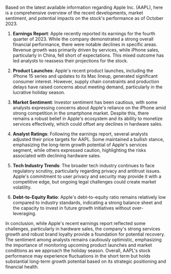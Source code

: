 Based on the latest available information regarding Apple Inc. (AAPL), here is a comprehensive overview of the recent developments, market sentiment, and potential impacts on the stock's performance as of October 2023.

1. **Earnings Report**: Apple recently reported its earnings for the fourth quarter of 2023. While the company demonstrated a strong overall financial performance, there were notable declines in specific areas. Revenue growth was primarily driven by services, while iPhone sales, particularly in China, fell short of expectations. This mixed outcome has led analysts to reassess their projections for the stock.

2. **Product Launches**: Apple's recent product launches, including the iPhone 15 series and updates to its Mac lineup, generated significant consumer interest. However, supply chain constraints and production delays have raised concerns about meeting demand, particularly in the lucrative holiday season.

3. **Market Sentiment**: Investor sentiment has been cautious, with some analysts expressing concerns about Apple's reliance on the iPhone amid strong competition in the smartphone market. Despite this, there remains a robust belief in Apple's ecosystem and its ability to monetize services effectively, which could offset any declines in hardware sales.

4. **Analyst Ratings**: Following the earnings report, several analysts adjusted their price targets for AAPL. Some maintained a bullish stance, emphasizing the long-term growth potential of Apple's services segment, while others expressed caution, highlighting the risks associated with declining hardware sales.

5. **Tech Industry Trends**: The broader tech industry continues to face regulatory scrutiny, particularly regarding privacy and antitrust issues. Apple's commitment to user privacy and security may provide it with a competitive edge, but ongoing legal challenges could create market volatility.

6. **Debt-to-Equity Ratio**: Apple's debt-to-equity ratio remains relatively low compared to industry standards, indicating a strong balance sheet and the capacity to invest in future growth initiatives without over-leveraging.

In conclusion, while Apple's recent earnings report reflected some challenges, particularly in hardware sales, the company's strong services growth and robust brand loyalty provide a foundation for potential recovery. The sentiment among analysts remains cautiously optimistic, emphasizing the importance of monitoring upcoming product launches and market conditions as we approach the holiday season. Overall, AAPL's stock performance may experience fluctuations in the short term but holds substantial long-term growth potential based on its strategic positioning and financial health.